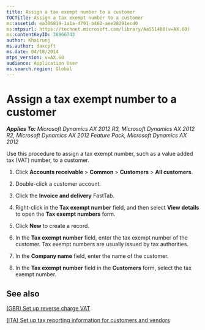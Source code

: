 ```yaml
---
title: Assign a tax exempt number to a customer
TOCTitle: Assign a tax exempt number to a customer
ms:assetid: ea386819-1a1a-4791-b462-aee28291ecd0
ms:mtpsurl: https://technet.microsoft.com/library/Aa551488(v=AX.60)
ms:contentKeyID: 36966743
author: Khairunj
ms.author: daxcpft
ms.date: 04/18/2014
mtps_version: v=AX.60
audience: Application User
ms.search.region: Global
---
```


# Assign a tax exempt number to a customer 


_**Applies To:** Microsoft Dynamics AX 2012 R3, Microsoft Dynamics AX 2012 R2, Microsoft Dynamics AX 2012 Feature Pack, Microsoft Dynamics AX 2012_

Use this procedure to assign a tax exempt number, such as a value added tax (VAT) number, to a customer.

1.  Click **Accounts receivable** \> **Common** \> **Customers** \> **All customers**.

2.  Double-click a customer account.

3.  Click the **Invoice and delivery** FastTab.

4.  Right-click in the **Tax exempt number** field, and then select **View details** to open the **Tax exempt numbers** form.

5.  Click **New** to create a record.

6.  In the **Tax exempt number** field, enter the tax exempt number of the customer. Tax exempt numbers are usually issued by tax authorities.

7.  In the **Company name** field, enter the name of the customer.

8.  In the **Tax exempt number** field in the **Customers** form, select the tax exempt number.

## See also

[(GBR) Set up reverse charge VAT](gbr-set-up-reverse-charge-vat.md)

[(ITA) Set up tax reporting information for customers and vendors](ita-set-up-tax-reporting-information-for-customers-and-vendors.md)

  


